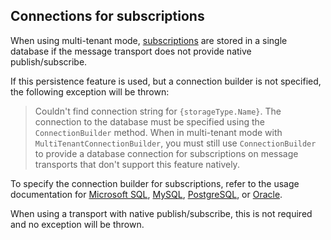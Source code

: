 ## Connections for subscriptions

When using multi-tenant mode, [subscriptions](subscriptions.md) are stored in a single database if the message transport does not provide native publish/subscribe.

If this persistence feature is used, but a connection builder is not specified, the following exception will be thrown:

> Couldn't find connection string for `{storageType.Name}`. The connection to the database must be specified using the `ConnectionBuilder` method. When in multi-tenant mode with `MultiTenantConnectionBuilder`, you must still use `ConnectionBuilder` to provide a database connection for subscriptions on message transports that don't support this feature natively.

To specify the connection builder for subscriptions, refer to the usage documentation for [Microsoft SQL](dialect-mssql.md#usage), [MySQL](dialect-mysql.md#usage), [PostgreSQL](dialect-postgresql.md#usage), or [Oracle](dialect-oracle.md#usage).

When using a transport with native publish/subscribe, this is not required and no exception will be thrown.